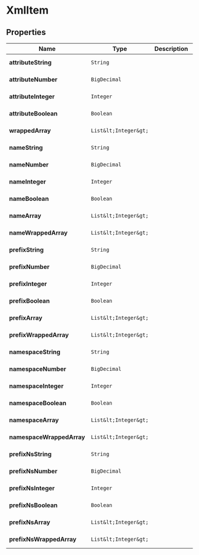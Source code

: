 

# XmlItem


## Properties

Name | Type | Description | Notes
------------ | ------------- | ------------- | -------------
**attributeString** | `String` |  |  [optional property]
**attributeNumber** | `BigDecimal` |  |  [optional property]
**attributeInteger** | `Integer` |  |  [optional property]
**attributeBoolean** | `Boolean` |  |  [optional property]
**wrappedArray** | `List&lt;Integer&gt;` |  |  [optional property]
**nameString** | `String` |  |  [optional property]
**nameNumber** | `BigDecimal` |  |  [optional property]
**nameInteger** | `Integer` |  |  [optional property]
**nameBoolean** | `Boolean` |  |  [optional property]
**nameArray** | `List&lt;Integer&gt;` |  |  [optional property]
**nameWrappedArray** | `List&lt;Integer&gt;` |  |  [optional property]
**prefixString** | `String` |  |  [optional property]
**prefixNumber** | `BigDecimal` |  |  [optional property]
**prefixInteger** | `Integer` |  |  [optional property]
**prefixBoolean** | `Boolean` |  |  [optional property]
**prefixArray** | `List&lt;Integer&gt;` |  |  [optional property]
**prefixWrappedArray** | `List&lt;Integer&gt;` |  |  [optional property]
**namespaceString** | `String` |  |  [optional property]
**namespaceNumber** | `BigDecimal` |  |  [optional property]
**namespaceInteger** | `Integer` |  |  [optional property]
**namespaceBoolean** | `Boolean` |  |  [optional property]
**namespaceArray** | `List&lt;Integer&gt;` |  |  [optional property]
**namespaceWrappedArray** | `List&lt;Integer&gt;` |  |  [optional property]
**prefixNsString** | `String` |  |  [optional property]
**prefixNsNumber** | `BigDecimal` |  |  [optional property]
**prefixNsInteger** | `Integer` |  |  [optional property]
**prefixNsBoolean** | `Boolean` |  |  [optional property]
**prefixNsArray** | `List&lt;Integer&gt;` |  |  [optional property]
**prefixNsWrappedArray** | `List&lt;Integer&gt;` |  |  [optional property]






